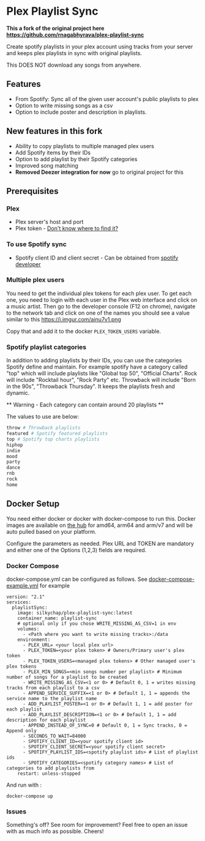 # Plex Playlist Sync

**This a fork of the original project here https://github.com/rnagabhyrava/plex-playlist-sync**

Create spotify playlists in your plex account using tracks from your server and keeps plex playlists in sync with original playlists. 

This DOES NOT download any songs from anywhere.

## Features
* From Spotify: Sync all of the given user account's public playlists to plex
* Option to write missing songs as a csv
* Option to include poster and description in playlists.

## New features in this fork

- Ability to copy playlists to multiple managed plex users
- Add Spotify items by their IDs
- Option to add playlist by their Spotify categories
- Improved song matching
- **Removed Deezer integration for now** go to original project for this


## Prerequisites
### Plex
* Plex server's host and port
* Plex token - [Don't know where to find it?](https://support.plex.tv/articles/204059436-finding-an-authentication-token-x-plex-token/)

### To use Spotify sync
* Spotify client ID and client secret - Can be obtained from [spotify developer](https://developer.spotify.com/dashboard/login)

### Multiple plex users

You need to get the individual plex tokens for each plex user. To get each one, you need to login with each user in the Plex web interface and click on a music artist. Then go to the developer console (F12 on chrome), navigate to the network tab and click on one of the names you should see a value similar to this https://i.imgur.com/ainu7v1.png

Copy that and add it to the docker `PLEX_TOKEN_USERS` variable.

### Spotify playlist categories

In addition to adding playlists by their IDs, you can use the categories Spotify define and maintain. For example spotify have a category called "top" which will include playlists like "Global top 50", "Official Charts". Rock will include "Rocktail hour", "Rock Party" etc. Throwback will include "Born in the 90s", "Throwback Thursday". It keeps the playlists fresh and dynamic.

** Warning - Each category can contain around 20 playlists **

The values to use are below:

```python
throw # Throwback playlists
featured # Spotify featured playlists
top # Spotify top charts playlists
hiphop
indie
mood
party
dance
rnb
rock
home
```



## Docker Setup
You need either docker or docker with docker-compose to run this. Docker images are available on [the hub](https://hub.docker.com/r/rnagabhyrava/plexplaylistsync/tags) for amd64, arm64 and arm/v7 and will be auto pulled based on your platform.

Configure the parameters as needed. Plex URL and TOKEN are mandatory and either one of the Options (1,2,3) fields are required.

### Docker Compose

docker-compose.yml can be configured as follows. See [docker-compose-example.yml](https://github.com/rnagabhyrava/plex-playlist-sync/blob/main/docker-compose-example.yml) for example
```
version: "2.1"
services:
  playlistSync:
    image: silkychap/plex-playlist-sync:latest
    container_name: playlist-sync
    # optional only if you chose WRITE_MISSING_AS_CSV=1 in env
    volumes:
      - <Path where you want to write missing tracks>:/data
    environment:
      - PLEX_URL= <your local plex url>
      - PLEX_TOKEN=<your plex token> # Owners/Primary user's plex token
      - PLEX_TOKEN_USERS=<managed plex tokens> # Other managed user's plex tokens
      - PLEX_MIN_SONGS=<min songs number per playlist> # Minimum number of songs for a playlist to be created
      - WRITE_MISSING_AS_CSV=<1 or 0> # Default 0, 1 = writes missing tracks from each playlist to a csv
      - APPEND_SERVICE_SUFFIX=<1 or 0> # Default 1, 1 = appends the service name to the playlist name
      - ADD_PLAYLIST_POSTER=<1 or 0> # Default 1, 1 = add poster for each playlist
      - ADD_PLAYLIST_DESCRIPTION=<1 or 0> # Default 1, 1 = add description for each playlist
      - APPEND_INSTEAD_OF_SYNC=0 # Default 0, 1 = Sync tracks, 0 = Append only
      - SECONDS_TO_WAIT=84000
      - SPOTIFY_CLIENT_ID=<your spotify client id>
      - SPOTIFY_CLIENT_SECRET=<your spotify client secret>
      - SPOTIFY_PLAYLIST_IDS=<spotify playlist ids> # List of playlist ids
      - SPOTIFY_CATEGORIES=<spotify category names> # List of categories to add playlists from
    restart: unless-stopped

```
And run with :
```
docker-compose up
```

### Issues
Something's off? See room for improvement? Feel free to open an issue with as much info as possible. Cheers!
